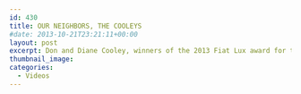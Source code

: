 ```yaml
---
id: 430
title: OUR NEIGHBORS, THE COOLEYS
#date: 2013-10-21T23:21:11+00:00
layout: post
excerpt: Don and Diane Cooley, winners of the 2013 Fiat Lux award for their longstanding passion, commitment, and support to UC Santa Cruz.
thumbnail_image:
categories:
  - Videos
---
```

